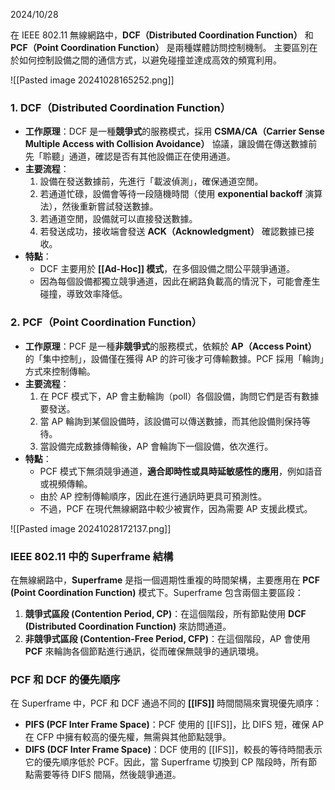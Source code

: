 2024/10/28

在 IEEE 802.11 無線網路中，**DCF（Distributed Coordination Function）** 和 **PCF（Point Coordination Function）** 是兩種媒體訪問控制機制。
主要區別在於如何控制設備之間的通信方式，以避免碰撞並達成高效的頻寬利用。

![[Pasted image 20241028165252.png]]


### 1. DCF（Distributed Coordination Function）

- **工作原理**：DCF 是一種**競爭式**的服務模式，採用 **CSMA/CA（Carrier Sense Multiple Access with Collision Avoidance）** 協議，讓設備在傳送數據前先「聆聽」通道，確認是否有其他設備正在使用通道。
- **主要流程**：
    1. 設備在發送數據前，先進行「載波偵測」，確保通道空閒。
    2. 若通道忙碌，設備會等待一段隨機時間（使用 **exponential backoff** 演算法），然後重新嘗試發送數據。
    3. 若通道空閒，設備就可以直接發送數據。
    4. 若發送成功，接收端會發送 **ACK（Acknowledgment）** 確認數據已接收。
- **特點**：
    - DCF 主要用於 **[[Ad-Hoc]] 模式**，在多個設備之間公平競爭通道。
    - 因為每個設備都獨立競爭通道，因此在網路負載高的情況下，可能會產生碰撞，導致效率降低。

### 2. PCF（Point Coordination Function）

- **工作原理**：PCF 是一種**非競爭式**的服務模式，依賴於 **AP（Access Point）** 的「集中控制」，設備僅在獲得 AP 的許可後才可傳輸數據。PCF 採用「輪詢」方式來控制傳輸。
- **主要流程**：
    1. 在 PCF 模式下，AP 會主動輪詢（poll）各個設備，詢問它們是否有數據要發送。
    2. 當 AP 輪詢到某個設備時，該設備可以傳送數據，而其他設備則保持等待。
    3. 當設備完成數據傳輸後，AP 會輪詢下一個設備，依次進行。
- **特點**：
    - PCF 模式下無須競爭通道，**適合即時性或具時延敏感性的應用**，例如語音或視頻傳輸。
    - 由於 AP 控制傳輸順序，因此在進行通訊時更具可預測性。
    - 不過，PCF 在現代無線網路中較少被實作，因為需要 AP 支援此模式。


![[Pasted image 20241028172137.png]]
### IEEE 802.11 中的 Superframe 結構

在無線網路中，**Superframe** 是指一個週期性重複的時間架構，主要應用在 **PCF (Point Coordination Function)** 模式下。Superframe 包含兩個主要區段：

1. **競爭式區段 (Contention Period, CP)**：在這個階段，所有節點使用 **DCF (Distributed Coordination Function)** 來訪問通道。
2. **非競爭式區段 (Contention-Free Period, CFP)**：在這個階段，AP 會使用 **PCF** 來輪詢各個節點進行通訊，從而確保無競爭的通訊環境。

### PCF 和 DCF 的優先順序

在 Superframe 中，PCF 和 DCF 通過不同的 **[[IFS]]** 時間間隔來實現優先順序：

- **PIFS (PCF Inter Frame Space)**：PCF 使用的 [[IFS]]，比 DIFS 短，確保 AP 在 CFP 中擁有較高的優先權，無需與其他節點競爭。
- **DIFS (DCF Inter Frame Space)**：DCF 使用的 [[IFS]]，較長的等待時間表示它的優先順序低於 PCF。因此，當 Superframe 切換到 CP 階段時，所有節點需要等待 DIFS 間隔，然後競爭通道。